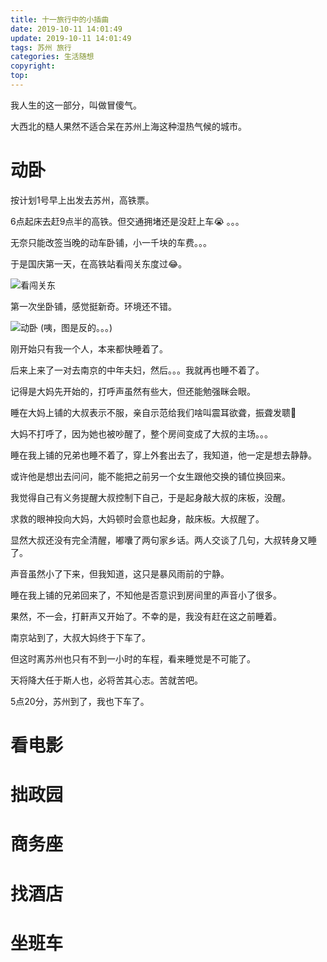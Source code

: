 ```yaml
---
title: 十一旅行中的小插曲
date: 2019-10-11 14:01:49
update: 2019-10-11 14:01:49
tags: 苏州 旅行
categories: 生活随想
copyright:
top:
---
```


我人生的这一部分，叫做冒傻气。

<!-- more -->

大西北的糙人果然不适合呆在苏州上海这种湿热气候的城市。

# 动卧 #

按计划1号早上出发去苏州，高铁票。

6点起床去赶9点半的高铁。但交通拥堵还是没赶上车:sob: 。。。

无奈只能改签当晚的动车卧铺，小一千块的车费。。。

于是国庆第一天，在高铁站看闯关东度过:joy:。

<img src="https://i.loli.net/2019/10/12/3saEzBhb7NOS1Xi.jpg" alt="看闯关东">

第一次坐卧铺，感觉挺新奇。环境还不错。

<img src="https://i.loli.net/2019/10/11/aZUYzu1rVdic5vG.jpg" alt="动卧">
(咦，图是反的。。。)

刚开始只有我一个人，本来都快睡着了。

后来上来了一对去南京的中年夫妇，然后。。。我就再也睡不着了。

记得是大妈先开始的，打呼声虽然有些大，但还能勉强眯会眼。

睡在大妈上铺的大叔表示不服，亲自示范给我们啥叫震耳欲聋，振聋发聩:hear_no_evil:

大妈不打呼了，因为她也被吵醒了，整个房间变成了大叔的主场。。。

睡在我上铺的兄弟也睡不着了，穿上外套出去了，我知道，他一定是想去静静。

或许他是想出去问问，能不能把之前另一个女生跟他交换的铺位换回来。

我觉得自己有义务提醒大叔控制下自己，于是起身敲大叔的床板，没醒。

求救的眼神投向大妈，大妈顿时会意也起身，敲床板。大叔醒了。

显然大叔还没有完全清醒，嘟囔了两句家乡话。两人交谈了几句，大叔转身又睡了。

声音虽然小了下来，但我知道，这只是暴风雨前的宁静。

睡在我上铺的兄弟回来了，不知他是否意识到房间里的声音小了很多。

果然，不一会，打鼾声又开始了。不幸的是，我没有赶在这之前睡着。

南京站到了，大叔大妈终于下车了。

但这时离苏州也只有不到一小时的车程，看来睡觉是不可能了。

天将降大任于斯人也，必将苦其心志。苦就苦吧。

5点20分，苏州到了，我也下车了。


# 看电影 #

# 拙政园 #

# 商务座 #

# 找酒店 #

# 坐班车 #